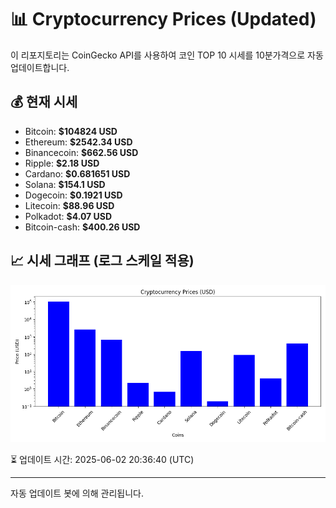 
# 📊 Cryptocurrency Prices (Updated)

이 리포지토리는 CoinGecko API를 사용하여 코인 TOP 10 시세를 10분가격으로 자동 업데이트합니다.

## 💰 현재 시세
- Bitcoin: **$104824 USD**
- Ethereum: **$2542.34 USD**
- Binancecoin: **$662.56 USD**
- Ripple: **$2.18 USD**
- Cardano: **$0.681651 USD**
- Solana: **$154.1 USD**
- Dogecoin: **$0.1921 USD**
- Litecoin: **$88.96 USD**
- Polkadot: **$4.07 USD**
- Bitcoin-cash: **$400.26 USD**

## 📈 시세 그래프 (로그 스케일 적용)
![Crypto Prices](crypto_prices.png)

⏳ 업데이트 시간: 2025-06-02 20:36:40 (UTC)

---
자동 업데이트 봇에 의해 관리됩니다.

